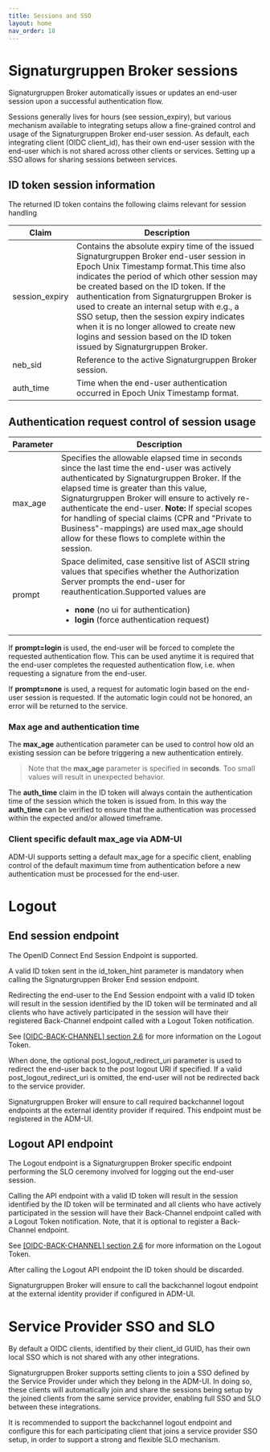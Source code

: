 ```yaml
---
title: Sessions and SSO
layout: home
nav_order: 18
---
```


# Signaturgruppen Broker sessions
Signaturgruppen Broker automatically issues or updates an end-user session upon a successful authentication flow.

Sessions generally lives for hours (see session_expiry), but various mechanism available to integrating setups allow a fine-grained control and usage of the Signaturgruppen Broker end-user session.
As default, each integrating client (OIDC client_id), has their own end-user session with the end-user which is not shared across other clients or services. Setting up a SSO allows for sharing sessions between services. 

## ID token session information

The returned ID token contains the following claims relevant for session handling

| Claim | Description |
| --- | --- |
| session\_expiry | Contains the absolute expiry time of the issued Signaturgruppen Broker end-user session in Epoch Unix Timestamp format.This time also indicates the period of which other session may be created based on the ID token. If the authentication from Signaturgruppen Broker is used to create an internal setup with e.g., a SSO setup, then the session expiry indicates when it is no longer allowed to create new logins and session based on the ID token issued by Signaturgruppen Broker. |
| neb\_sid | Reference to the active Signaturgruppen Broker session. |
| auth\_time | Time when the end-user authentication occurred in Epoch Unix Timestamp format. |


## Authentication request control of session usage

| **Parameter**| **Description**|
| --- | --- |
| max\_age | Specifies the allowable elapsed time in seconds since the last time the end-user was actively authenticated by Signaturgruppen Broker. If the elapsed time is greater than this value, Signaturgruppen Broker will ensure to actively re-authenticate the end-user. **Note:** If special scopes for handling of special claims (CPR and "Private to Business"-mappings) are used max\_age should allow for these flows to complete within the session. |
| prompt | Space delimited, case sensitive list of ASCII string values that specifies whether the Authorization Server prompts the end-user for reauthentication.Supported values are <ul><li>**none** (no ui for authentication)</li><li>**login** (force authentication request)</li></ul> |

If **prompt=login** is used, the end-user will be forced to complete the requested authentication flow. This can be used anytime it is required that the end-user completes the requested authentication flow, i.e. when requesting a signature from the end-user.

If **prompt=none** is used, a request for automatic login based on the end-user session is requested. If the automatic login could not be honored, an error will be returned to the service.

### Max age and authentication time

The **max\_age** authentication parameter can be used to control how old an existing session can be before triggering a new authentication entirely.

> Note that the **max_age** parameter is specified in **seconds**. Too small values will result in unexpected behavior.

The **auth\_time** claim in the ID token will always contain the authentication time of the session which the token is issued from. In this way the **auth\_time** can be verified to ensure that the authentication was processed within the expected and/or allowed timeframe.

### Client specific default max\_age via ADM-UI

ADM-UI supports setting a default max\_age for a specific client, enabling control of the default maximum time from authentication before a new authentication must be processed for the end-user.

# Logout

## End session endpoint

The OpenID Connect End Session Endpoint is supported.

A valid ID token sent in the id\_token\_hint parameter is mandatory when calling the Signaturgruppen Broker End session endpoint.

Redirecting the end-user to the End Session endpoint with a valid ID token will result in the session identified by the ID token will be terminated and all clients who have actively participated in the session will have their registered Back-Channel endpoint called with a Logout Token notification.

See [[OIDC-BACK-CHANNEL] section 2.6](https://openid.net/specs/openid-connect-backchannel-1_0.html#Validation) for more information on the Logout Token.

When done, the optional post\_logout\_redirect\_uri parameter is used to redirect the end-user back to the post logout URI if specified. If a valid post\_logout\_redirect\_uri is omitted, the end-user will not be redirected back to the service provider.

Signaturgruppen Broker will ensure to call required backchannel logout endpoints at the external identity provider if required. This endpoint must be registered in the ADM-UI.

## Logout API endpoint

The Logout endpoint is a Signaturgruppen Broker specific endpoint performing the SLO ceremony involved for logging out the end-user session.

Calling the API endpoint with a valid ID token will result in the session identified by the ID token will be terminated and all clients who have actively participated in the session will have their Back-Channel endpoint called with a Logout Token notification. Note, that it is optional to register a Back-Channel endpoint.

See [[OIDC-BACK-CHANNEL] section 2.6](https://openid.net/specs/openid-connect-backchannel-1_0.html#Validation) for more information on the Logout Token.

After calling the Logout API endpoint the ID token should be discarded.

Signaturgruppen Broker will ensure to call the backchannel logout endpoint at the external identity provider if configured in ADM-UI.

# Service Provider SSO and SLO
By default a OIDC clients, identified by their client_id GUID, has their own local SSO which is not shared with any other integrations. 

Signaturgruppen Broker supports setting clients to join a SSO defined by the Service Provider under which they belong in the ADM-UI. In doing so, these clients will automatically join and share the sessions being setup by the joined clients from the same service provider, enabling full SSO and SLO between these integrations. 

It is recommended to support the backchannel logout endpoint and configure this for each participating client that joins a service provider SSO setup, in order to support a strong and flexible SLO mechanism.
